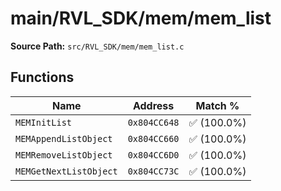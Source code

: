 # main/RVL_SDK/mem/mem_list

**Source Path:** `src/RVL_SDK/mem/mem_list.c`

## Functions

| Name | Address | Match % |
|------|---------|---------|
| `MEMInitList` | `0x804CC648` | :white_check_mark: (100.0%) |
| `MEMAppendListObject` | `0x804CC660` | :white_check_mark: (100.0%) |
| `MEMRemoveListObject` | `0x804CC6D0` | :white_check_mark: (100.0%) |
| `MEMGetNextListObject` | `0x804CC73C` | :white_check_mark: (100.0%) |
